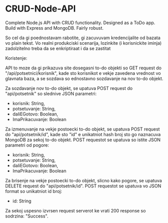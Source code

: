 # CRUD-Node-API
Complete Node.js API with CRUD functionality. Designed as a ToDo app. Build with Express and MongoDB. Fairly robust.

So cel da gi poednostavam rabotite, gi zacuvuvam kredencijalite od bazata vo plain tekst. Vo realni produkciski scenarija, lozinkite (i korisnickite iminja) zadolzitelno treba da se enkriptiraat i da se zastitat

Koristenje:

API to moze da gi prikazuva site dosegasni to-do objekti so GET request do "/api/potsetnici/korisnik", kade sto korisnikot e vekje zavedena vrednost vo glavnata baza, a se sozdava so ednostavno sozdavanje na nov to-do objekt.

Za sozdavanje nov to-do objekt, se upatuva POST request do "api/potsetnik" so slednive JSON parametri:
- korisnik: String,
- potsetuvanje: String,
- daliEGotovo: Boolean,
- ImaPrikacuvanje: Boolean

Za izmenuvanje na vekje postoecki to-do objekt, se upatuva POST request do "api/potsetnik/id", kade sto "id" e unikatniot hash broj sto go naznacuva MongoDB za sekoj to-do objekt. POST requestot se upatuva so istite JSON parametri od pogore:
- korisnik: String,
- potsetuvanje: String,
- daliEGotovo: Boolean,
- ImaPrikacuvanje: Boolean

Za brisenje na vekje postoecki to-do objekt, slicno kako pogore, se upatuva DELETE request do "api/potsetnik/id". POST requestot se upatuva vo JSON format so unikatniot id broj:
- id: String

Za sekoj uspesno izvrsen request serverot ke vrati 200 response so sodrzina: "Success".
